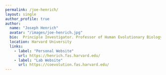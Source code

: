 ```yaml
---
permalink: /joe-henrich/
layout: single
author_profile: true
author:
  name: "Joseph Henrich"
  avatar: "/images/joe-henrich.jpg"
  bio:  Principle Investigator. Professor of Human Evolutionary Biology
  location: Harvard University
  links:
    - label: "Personal Website"
      url: https://henrich.fas.harvard.edu/
    - label: "Lab Website"
      url: https://coevolution.fas.harvard.edu/
---
```

